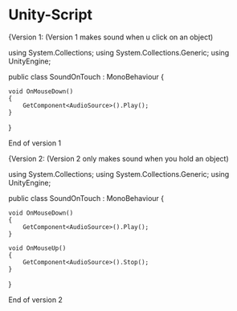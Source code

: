 # Unity-Script
 
{Version 1:                                               (Version 1 makes sound when u click on an object)

using System.Collections;
using System.Collections.Generic;
using UnityEngine;

public class SoundOnTouch : MonoBehaviour
{
    

    void OnMouseDown()
    {
        GetComponent<AudioSource>().Play();
    }
}

End of version 1
                                                         
{Version 2:                                               (Version 2 only makes sound when you hold an object)



using System.Collections;
using System.Collections.Generic;
using UnityEngine;

public class SoundOnTouch : MonoBehaviour
{
    

    void OnMouseDown()
    {
        GetComponent<AudioSource>().Play();
    }
    
    void OnMouseUp()
    {
        GetComponent<AudioSource>().Stop();
    }

}

End of version 2
